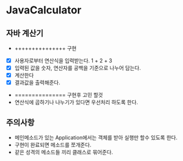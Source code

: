 # JavaCalculator
## 자바 계산기
- +++++++++++++++ 구현
- [x] 사용자로부터 연산식을 입력받는다. 1 + 2 + 3
- [x] 입력된 값을 숫자, 연산자를 공백을 기준으로 나누어 담는다. 
- [x] 계산한다
- [x] 결과값을 출력해준다.
- =============== 구현후 고민 할것
- 연산식에 곱하기나 나누기가 있다면 우선처리 하도록 한다.

## 주의사항
- 메인메소드가 있는 Application에서는 객체를 받아 실행만 할수 있도록 한다.
- 구현이 완료되면 메소드를 쪼개준다.
- 같은 성격의 메소드들 끼리 클래스로 묶어준다.